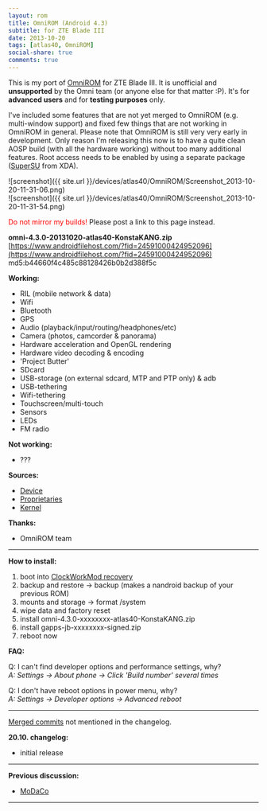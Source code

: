 ```yaml
---
layout: rom
title: OmniROM (Android 4.3)
subtitle: for ZTE Blade III
date: 2013-10-20
tags: [atlas40, OmniROM]
social-share: true
comments: true
---
```


This is my port of [OmniROM](https://omnirom.org/) for ZTE Blade III. It is unofficial and **unsupported** by the Omni team (or anyone else for that matter :P). It's for **advanced users** and for **testing purposes** only.

I've included some features that are not yet merged to OmniROM (e.g. multi-window support) and fixed few things that are not working in OmniROM in general. Please note that OmniROM is still very very early in development. Only reason I'm releasing this now is to have a quite clean AOSP build (with all the hardware working) without too many additional features. Root access needs to be enabled by using a separate package ([SuperSU](http://forum.xda-developers.com/showthread.php?t=1538053) from XDA).

![screenshot]({{ site.url }}/devices/atlas40/OmniROM/Screenshot_2013-10-20-11-31-06.png)  
![screenshot]({{ site.url }}/devices/atlas40/OmniROM/Screenshot_2013-10-20-11-31-54.png)

<span style="color:#FF0000;">Do not mirror my builds!</span> Please post a link to this page instead.

**omni-4.3.0-20131020-atlas40-KonstaKANG.zip**  
[https://www.androidfilehost.com/?fid=24591000424952096](https://www.androidfilehost.com/?fid=24591000424952096)  
md5:b44660f4c485c88128426b0b2d388f5c

**Working:**

- RIL (mobile network & data)
- Wifi
- Bluetooth
- GPS
- Audio (playback/input/routing/headphones/etc)
- Camera (photos, camcorder & panorama)
- Hardware acceleration and OpenGL rendering
- Hardware video decoding & encoding
- 'Project Butter'
- SDcard
- USB-storage (on external sdcard, MTP and PTP only) & adb
- USB-tethering
- Wifi-tethering
- Touchscreen/multi-touch
- Sensors
- LEDs
- FM radio

**Not working:**

- ???

**Sources:**

- [Device](https://github.com/KonstaT/android_device_zte_atlas40/tree/android-4.3)
- [Proprietaries](https://github.com/KonstaT/proprietary_vendor_zte/tree/cm-10.2)
- [Kernel](https://github.com/KonstaT/android_kernel_zte_msm7x27a/tree/cm-10.2)

**Thanks:**

- OmniROM team

----

**How to install:**

1. boot into [ClockWorkMod recovery](/devices/atlas40/CWM)
2. backup and restore -> backup (makes a nandroid backup of your previous ROM)
3. mounts and storage -> format /system
4. wipe data and factory reset
5. install omni-4.3.0-xxxxxxxx-atlas40-KonstaKANG.zip
6. install gapps-jb-xxxxxxxx-signed.zip
7. reboot now

**FAQ:**

Q: I can't find developer options and performance settings, why?  
*A: Settings -> About phone -> Click 'Build number' several times*

Q: I don't have reboot options in power menu, why?  
*A: Settings -> Developer options -> Advanced reboot*

----

[Merged commits](https://gerrit.omnirom.org/#/q/status:merged,n,z) not mentioned in the changelog.

**20.10. changelog:**

- initial release

----

**Previous discussion:**

- [MoDaCo](http://www.modaco.com/topic/365936-omnirom-43/)

----
